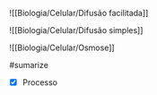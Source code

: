 ![[Biologia/Celular/Difusão facilitada]]

![[Biologia/Celular/Difusão simples]]

![[Biologia/Celular/Osmose]]

#sumarize 


- [x] Processo 
